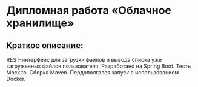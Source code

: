# Дипломная работа «Облачное хранилище»

## Краткое описание:

REST-интерфейс для загрузки файлов и вывода списка уже загруженных файлов пользователя. Разработано на Spring Boot. Тесты Mockito. Сборка Maven. Пердополгался запуск с использованием Docker.
